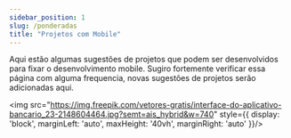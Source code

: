 ```yaml
---
sidebar_position: 1
slug: /ponderadas
title: "Projetos com Mobile"
---
```


Aqui estão algumas sugestões de projetos que podem ser desenvolvidos para fixar o desenvolvimento mobile.
Sugiro fortemente verificar essa página com alguma frequencia, novas sugestões de projetos serão adicionadas aqui.

<img 
    src="https://img.freepik.com/vetores-gratis/interface-do-aplicativo-bancario_23-2148604464.jpg?semt=ais_hybrid&w=740" 
    style={{ display: 'block', marginLeft: 'auto', maxHeight: '40vh', marginRight: 'auto' }}/>
